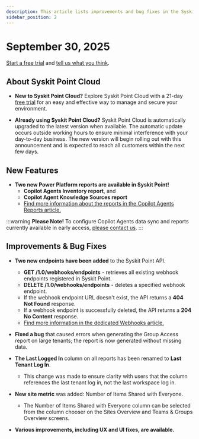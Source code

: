 ```yaml
---
description: This article lists improvements and bug fixes in the Syskit Point Cloud version 2025.4.111.1
sidebar_position: 2
---
```


# September 30, 2025

[Start a free trial](https://www.syskit.com/products/point/free-trial/) and [tell us what you think](https://www.syskit.com/company/contact-us/).

## About Syskit Point Cloud

* **New to Syskit Point Cloud?** Explore Syskit Point Cloud with a 21-day [free trial](https://www.syskit.com/products/point/free-trial/) for an easy and effective way to manage and secure your environment.

* **Already using Syskit Point Cloud?** Syskit Point Cloud is automatically upgraded to the latest version when available. The automatic update occurs outside working hours to ensure minimal interference with your day-to-day business. The new version will begin rolling out with this announcement and is expected to reach all customers within the next few days.

## New Features

* **Two new Power Platform reports are available in Syskit Point!**
  * **Copilot Agents Inventory report**, and
  * **Copilot Agent Knowledge Sources report**
  * [Find more information about the reports in the Copilot Agents Reports article.](../../power-platform/power-platform-reports/copilot-agents-reports.md)

:::warning
**Please Note!** 
To configure Copilot Agents data sync and reports currently available in early access, [please contact us](https://www.syskit.com/contact-us-power-platform/).
:::

## Improvements & Bug Fixes 

* **Two new endpoints have been added** to the Syskit Point API.
  * **GET /1.0/webhooks/endpoints** - retrieves all existing webhook endpoints registered in Syskit Point.
  * **DELETE /1.0/webhooks/endpoints** - deletes a specified webhook endpoint.
  * If the webhook endpoint URL doesn't exist, the API returns a **404 Not Found** response.
  * If a webhook endpoint is successfully deleted, the API returns a **204 No Content** response. 
  * [Find more information in the dedicated Webhooks article.](../../integrations/webhooks.md)

* **Fixed a bug** that caused errors when generating the Group Access report on large tenants; the report is now generated without missing data. 

* **The Last Logged In** column on all reports has been renamed to **Last Tenant Log In**.
  * This change was made to ensure clarity with users that the column references the last tenant log in, not the last workspace log in. 

* **New site metric** was added: Number of Items Shared with Everyone. 
  * The Number of Items Shared with Everyone column can be selected from the column chooser on the Sites Overview and Teams & Groups Overview screens. 

* **Various improvements, including UX and UI fixes, are available.**